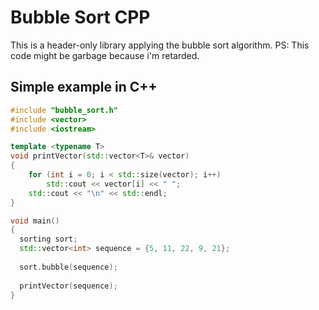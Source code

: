 # Bubble Sort CPP
This is a header-only library applying the bubble sort algorithm. PS: This code might be garbage because i'm retarded.

## Simple example in C++ ##
```cpp
#include "bubble_sort.h"
#include <vector>
#include <iostream>

template <typename T>
void printVector(std::vector<T>& vector)
{
	for (int i = 0; i < std::size(vector); i++)
		std::cout << vector[i] << " ";
	std::cout << "\n" << std::endl;
}

void main()
{
  sorting sort;
  std::vector<int> sequence = {5, 11, 22, 9, 21};
  
  sort.bubble(sequence);
  
  printVector(sequence);
}
```
